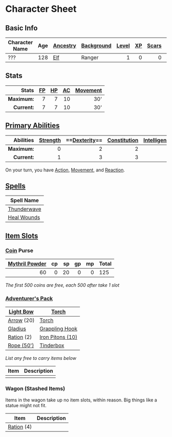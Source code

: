 # Character Sheet

## Basic Info

| Character Name | Age | [Ancestry](../../../Player%20Characters/Ancenstries/Ancestry.md) | [Background](../../../Player%20Characters/Backgrounds.md) | [Level](../../../Player%20Characters/Derived%20Statistics/Level.md) | [XP](../../../Player%20Characters/Derived%20Statistics/Experience%20Points.md) | [Scars](../../../Player%20Characters/Derived%20Statistics/Scars.md) | [Deity](../../../Magic/Spells/Deities/Deities.md)                 |
| -------------- | --: | ---------------------------------------------------------------- | --------------------------------------------------------- | ------------------------------------------------------------------: | -----------------------------------------------------------------------------: | ------------------------------------------------------------------: | ----------------------------------------------------------------- |
| ???            | 128 | [Elf](../../../Player%20Characters/Ancenstries/Elf.md)           | Ranger                                                    |                                                                   1 |                                                                              0 |                                                                   0 | [Kynerey](../../../Magic/Spells/Deities/Deity%20Index/Kynerey.md) |
## Stats

|        Stats | [FP](../../../Player%20Characters/Derived%20Statistics/Fatigue%20Points.md) | [HP](../../../Player%20Characters/Derived%20Statistics/Health%20Points.md) | [AC](../../../Player%20Characters/Derived%20Statistics/Armor%20Class.md) | [Movement](../../../Game%20Procedures/Movement.md) |
| -----------: | --------------------------------------------------------------------------: | -------------------------------------------------------------------------: | -----------------------------------------------------------------------: | -------------------------------------------------: |
| **Maximum:** |                                                                           7 |                                                                          7 |                                                                       10 |                                                30' |
| **Current:** |                                                                           7 |                                                                          7 |                                                                       10 |                                                30' |
## [Primary Abilities](../../../Player%20Characters/Chosen%20Statistics/Ability%20Scores.md)

|    Abilities | [Strength](../../../Player%20Characters/Chosen%20Statistics/Strength.md) | ==[Dexterity](../../../Player%20Characters/Chosen%20Statistics/Dexterity.md)== | [Constitution](../../../Player%20Characters/Chosen%20Statistics/Constitution.md) | [Intelligence](../../../Player%20Characters/Chosen%20Statistics/Intelligence.md) | [Wisdom](../../../Player%20Characters/Chosen%20Statistics/Wisdom.md)<br> | [Charisma](../../../Player%20Characters/Chosen%20Statistics/Charisma.md)<br> |
| -----------: | -----------------------------------------------------------------------: | -----------------------------------------------------------------------------: | -------------------------------------------------------------------------------: | -------------------------------------------------------------------------------: | -----------------------------------------------------------------------: | ---------------------------------------------------------------------------: |
| **Maximum:** |                                                                        0 |                                                                              2 |                                                                                2 |                                                                               -1 |                                                                        2 |                                                                           -2 |
| **Current:** |                                                                        1 |                                                                              3 |                                                                                3 |                                                                               -3 |                                                                        2 |                                                                           -3 |
On your turn, you have [Action](../../../Game%20Procedures/Action.md), [Movement](../../../Game%20Procedures/Movement.md), and [Reaction](../../../Game%20Procedures/Reaction.md).
## [Spells](../../../Magic/Spells.md)

| Spell Name                                                                       |
| -------------------------------------------------------------------------------- |
| [Thunderwave](../../../Magic/Spells/Mythril%20Spells/Level%201/Thunderwave.md)   |
| [Heal Wounds](../../../Magic/Spells/Mythril%20Spells/Level%201/Heal%20Wounds.md) |
## [Item Slots](../../../Player%20Characters/Derived%20Statistics/Item%20Slots.md)
### [Coin](../../../Economy/Coins.md) Purse

| [Mythril Powder](../../../Magic/Mythril.md) |  cp |  sp |  gp |  mp | Total |
| -------------------------------------------:| ---:| ---:| ---:| ---:| ----- |
|                                          60 |   0 |  20 |   0 |   0 | 125   |
<!-- TBLFM: @>$6=sum($1..$-1) -->
*The first 500 coins are free, each 500 after take 1 slot*
### [Adventurer's Pack](../../../Items/Individual%20Item%20Cards/Gear/100%20Coins/Adventurer's%20Pack.md)

| [Light Bow](../../../Items/Individual%20Item%20Cards/Weapons/Ranged%20Weapons/Light%20Bow.md)           | [Torch](../../../Items/Individual%20Item%20Cards/Gear/1%20Coin/Torch.md)                       |
| ------------------------------------------------------------------------------------------------------- | ---------------------------------------------------------------------------------------------- |
| [Arrow](../../../Items/Individual%20Item%20Cards/Weapons/Ammo/Arrow.md) (20)                            | [Torch](../../../Items/Individual%20Item%20Cards/Gear/1%20Coin/Torch.md)                       |
| [Gladius](../../../Items/Individual%20Item%20Cards/Weapons/Melee%20Weapons/Small%20Skilled%20Weapon.md) | [Grappling Hook](../../../Items/Individual%20Item%20Cards/Gear/25%20Coins/Grappling%20Hook.md) |
| [Ration](../../../Items/Individual%20Item%20Cards/Gear/1%20Coin/Ration.md) (2)                          | [Iron Pitons (10)](../../../Items/Individual%20Item%20Cards/Gear/10%20Coins/Iron%20Piton.md)   |
| [Rope (50')](../../../Items/Individual%20Item%20Cards/Gear/50%20Coins/Rope%20(50').md)                  | [Tinderbox](../../../Items/Individual%20Item%20Cards/Gear/10%20Coins/Tinderbox.md)             |
*List any free to carry items below*

| Item | Description |
| ---- | ----------- |
|      |             |
### Wagon (Stashed Items)
Items in the wagon take up no item slots, within reason. Big things like a statue might not fit.

| Item                                                                           | Description |
| ------------------------------------------------------------------------------ | ----------- |
| [Ration](../../../Items/Individual%20Item%20Cards/Gear/1%20Coin/Ration.md) (4) |             |
